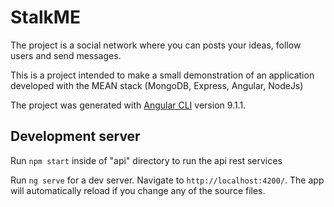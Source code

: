 # StalkME

The project is a social network where you can posts your ideas, follow users and send messages.

This is a project intended to make a small demonstration of an application developed with the MEAN stack (MongoDB, Express, Angular, NodeJs)

The project was generated with [Angular CLI](https://github.com/angular/angular-cli) version 9.1.1.

## Development server

Run `npm start` inside of "api" directory to run the api rest services 

Run `ng serve` for a dev server. Navigate to `http://localhost:4200/`. The app will automatically reload if you change any of the source files.
